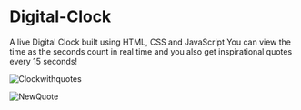 # Digital-Clock
A live Digital Clock built using HTML, CSS and JavaScript
You can view the time as the seconds count in real time and 
you also get inspirational quotes every 15 seconds!


![Clockwithquotes](https://github.com/Mansurmohamed/Digital-Clock/assets/77082103/8141a8e6-3d8a-4629-8e66-f4b7de3eb303)

![NewQuote](https://github.com/Mansurmohamed/Digital-Clock/assets/77082103/f074afd4-85e4-42be-8fc6-8ffb9eaa26d8)

